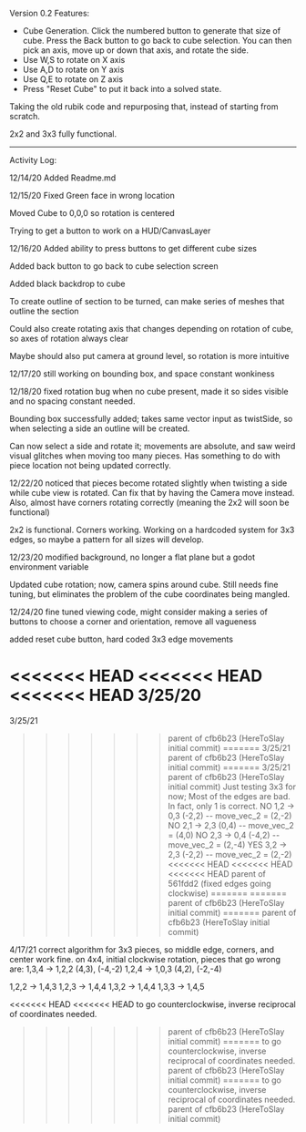 Version 0.2
Features: 
- Cube Generation. Click the numbered button to generate that size of cube. Press the Back button to go back to cube selection. You can then pick an axis, move up or down that axis, and rotate the side.
-    Use W,S to rotate on X axis
-    Use A,D to rotate on Y axis
-    Use Q,E to rotate on Z axis
-    Press "Reset Cube" to put it back into a solved state.

Taking the old rubik code and repurposing that, instead of starting from scratch.

2x2 and 3x3 fully functional.

---------------------------------

Activity Log:

12/14/20
Added Readme.md

12/15/20
Fixed Green face in wrong location

Moved Cube to 0,0,0 so rotation is centered

Trying to get a button to work on a HUD/CanvasLayer

12/16/20
Added ability to press buttons to get different cube sizes

Added back button to go back to cube selection screen

Added black backdrop to cube

To create outline of section to be turned, can make series of meshes that outline the section

Could also create rotating axis that changes depending on rotation of cube, so axes of rotation always clear

Maybe should also put camera at ground level, so rotation is more intuitive

12/17/20
still working on bounding box, and space constant wonkiness

12/18/20
fixed rotation bug when no cube present, made it so sides visible and no spacing constant needed.

Bounding box successfully added; takes same vector input as twistSide, so when selecting a side an outline will be created.

Can now select a side and rotate it; movements are absolute, and
saw weird visual glitches when moving too many pieces. Has something to do with piece location not being updated correctly.

12/22/20
noticed that pieces become rotated slightly when twisting a side
while cube view is rotated. Can fix that by having the Camera move instead. Also, almost have corners rotating correctly (meaning the 2x2 will soon be functional)

2x2 is functional. Corners working. Working on a hardcoded system for 3x3 edges, so maybe a pattern for all sizes will develop.

12/23/20
modified background, no longer a flat plane but a godot environment variable

Updated cube rotation; now, camera spins around cube. Still needs fine tuning,
but eliminates the problem of the cube coordinates being mangled.

12/24/20
fine tuned viewing code, might consider making a series of buttons to choose a corner and orientation, remove all vagueness

added reset cube button, hard coded 3x3 edge movements

<<<<<<< HEAD
<<<<<<< HEAD
<<<<<<< HEAD
3/25/20
=======
3/25/21
>>>>>>> parent of cfb6b23 (HereToSlay initial commit)
=======
3/25/21
>>>>>>> parent of cfb6b23 (HereToSlay initial commit)
=======
3/25/21
>>>>>>> parent of cfb6b23 (HereToSlay initial commit)
Just testing 3x3 for now; Most of the edges are bad. In fact, only 1 is correct.
NO  1,2 -> 0,3 (-2,2)   -- move_vec_2 = (2,-2)
NO  2,1 -> 2,3 (0,4)    -- move_vec_2 = (4,0)
NO  2,3 -> 0,4 (-4,2)   -- move_vec_2 = (2,-4)
YES 3,2 -> 2,3 (-2,2)   -- move_vec_2 = (2,-2)
<<<<<<< HEAD
<<<<<<< HEAD
<<<<<<< HEAD
>>>>>>> parent of 561fdd2 (fixed edges going clockwise)
=======
=======
>>>>>>> parent of cfb6b23 (HereToSlay initial commit)
=======
>>>>>>> parent of cfb6b23 (HereToSlay initial commit)

4/17/21
correct algorithm for 3x3 pieces, so middle edge, corners, and center work fine. 
on 4x4, initial clockwise rotation, pieces that go wrong are:
1,3,4 -> 1,2,2 (4,3), (-4,-2)
1,2,4 -> 1,0,3 (4,2), (-2,-4)

1,2,2 -> 1,4,3
1,2,3 -> 1,4,4
1,3,2 -> 1,4,4
1,3,3 -> 1,4,5

<<<<<<< HEAD
<<<<<<< HEAD
to go counterclockwise, inverse reciprocal of coordinates needed.
>>>>>>> parent of cfb6b23 (HereToSlay initial commit)
=======
to go counterclockwise, inverse reciprocal of coordinates needed.
>>>>>>> parent of cfb6b23 (HereToSlay initial commit)
=======
to go counterclockwise, inverse reciprocal of coordinates needed.
>>>>>>> parent of cfb6b23 (HereToSlay initial commit)
